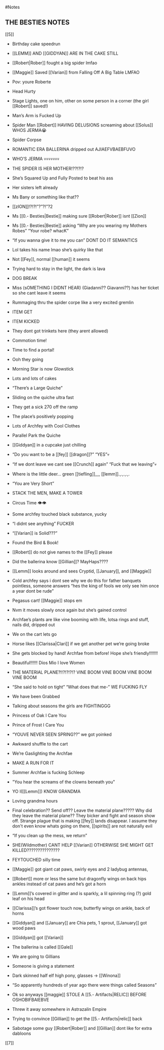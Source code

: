 #Notes 

## THE BESTIES NOTES

[[5]]  

-   Birthday cake speedrun
    
-   [[LEMM]] AND [[GIDDYAN]] ARE IN THE CAKE STILL
    
-   [[Robert|Rober]] fought a big spider lmfao
    
-   [[Maggie]] Saved [[Varian]] from Falling Off A Big Table LMFAO
    
-   Pov: youre Roberte
    
-   Head Hurty
    
-   Stage Lights, one on him, other on some person in a corner (the girl [[Robert]] saved!)
    
-   Man’s Arm is Fucked Up
    
-   Spider Man [[Robert]] HAVING DELUSIONS screaming about [[Solus]] WHOS JERMA😭
    
-   Spider Corpse
    
-   ROMANTIC ERA BALLERINA dripped out AJIAEFVBAEBFUVO
    
-   WHO’S JERMA 💀💀💀💀💀💀💀
    
-   THE SPIDER IS HER MOTHER!??!?!?
    
-   She’s Squared Up and Fully Posted to beat his ass 
    
-   Her sisters left already
    
-   Ms Bany or something like that??
    
-   [[zION]]!?!?!”?”?!”?2
    
-   Ms [[0.- Besties|Bestie]] making sure [[Robert|Rober]] isnt [[Zion]]
    
-   Ms [[0.- Besties|Bestie]] asking “Why are you wearing my Mothers Robes” “Your robe? whacK”
    
-   “If you wanna give it to me you can” DONT DO IT SEMANTICS
    
-   Lol takes his name lmao she’s quirky like that
    
-   Not [[Fey]], normal [[human]] it seems
    
-   Trying hard to stay in the light, the dark is lava
    
-   DOG BREAK
    
-   Miss (sOMETHING I DIDNT HEAR) (Giadanni?? Giavanni??) has her ticket so she cant leave it seems
    
-   Rummaging thru the spider corpe like a very excited gremlin
    
-   ITEM GET
    
-   ITEM KICKED
    
-   They dont got trinkets here (they arent allowed)
    
-   Commotion time! 
    
-   Time to find a portal!
    
-   Ooh they going
    
-   Morning Star is now Glowstick
    
-   Lots and lots of cakes
    
-   “There’s a Large Quiche”
    
-   Sliding on the quiche ultra fast
    
-   They get a sick 270 off the ramp
    
-   The place’s positively popping
    
-   Lots of Archfey with Cool Clothes 
    
-   Parallel Park the Quiche
    
-   [[Giddyan]] in a cupcake just chilling
    
-   “Do you want to be a [[fey]] [[dragon]]?” “YES”💀
    
-   “If we dont leave we cant see [[Crunch]] again” “Fuck that we leaving”💀
    
-   Where is the little deer… green [[tiefling]],,,, [[lemm]].,.,.,.,.
    
-   “You are Very Short”
    
-   STACK THE MEN, MAKE A TOWER 
    
-   Circus Time 👁️👁️
    
-   Some archfey touched black substance, yucky
    
-   “I didnt see anything” FUCKER
    
-   “[[Varian]] is Solid???”
    
-   Found the Bird & Book!
    
-   [[Robert]] do not give names to the [[Fey]] please
    
-   Did the ballerina know [[Gillian]]? MayHaps????
    
-   [[Lemm]] looks around and sees Cryptid, [[January]], and [[Maggie]]
    
-   Cold archfey says i dont see why we do this for father banquets pointless, someone answers “hes the king of fools we only see him once a year dont be rude”
    
-   Pegasus cart! [[Maggie]] stops em
    
-   Nvm it moves slowly once again but she’s gained control
    
-   Archfae’s plants are like vine booming with life, lotsa rings and stuff, nails did, dripped out
    
-   We on the cart lets go
    
-   Horse likes [[Clarissa|Clari]] if we get another pet we’re going broke
    
-   She gets blocked by hand! Archfae from before! Hope she’s friendly!!!!!!!
    
-   Beautiful!!!!!! Dios Mio I love Women
    
-   THE MATERIAL PLANE?!!?!?!?!? VINE BOOM VINE BOOM VINE BOOM VINE BOOM
    
-   “She said to hold on tight” “What does that me-” WE FUCKING FLY
    
-   We have been Grabbed
    
-   Talking about seasons the girls are FIGHTINGGG
    
-   Princess of Oak I Care You
    
-   Prince of Frost I Care You
    
-   “YOUVE NEVER SEEN SPRING??” we got yoinked
    
-   Awkward shuffle to the cart
    
-   We’re Gaslighting the Archfae
    
-   MAKE A RUN FOR IT
    
-   Summer Archfae is fucking Schleep
    
-   "You hear the screams of the clowns beneath you"
    
-   YO I([[Lemm]]) KNOW GRANDMA
    
-   Loving grandma hours
    
-   Final celebration?? Send off?? Leave the material plane????? Why did they leave the material plane?? They bicker and fight and season show off. Strange plague that is making [[fey]] lands disappear. I assume they don't even know whats going on there, [[spirits]] are not naturally evil
    
-   “If you clean up the mess, we return”
    
-   SHE(Wildmother) CANT HELP [[Varian]] OTHERWISE SHE MIGHT GET KILLED???????????????
    
-   FEYTOUCHED silly time
    
-   [[Maggie]] got giant cat paws, swirly eyes and 2 ladybug antennas,
    
-   [[Robert]] more or less the same but dragonfly wings on back hips ankles instead of cat paws and he’s got a horn
    
-   [[Lemm]]’s covered in glitter and is sparkly, a lil spinning ring (?) gold leaf on his head
    
-   [[Clarissa]]’s got flower touch now, butterfly wings on ankle, back of horns
    
-   [[Giddyan]] and [[January]] are Chia pets, 1 sprout, [[January]] got wood paws
    
-   [[Giddyan]] got [[Varian]] 
    
-   The ballerina is called [[Gale]] 
    
-   We are going to Gillians 
    
-   Someone is giving a statement 
    
-   Dark skinned half elf high pony, glasses -> [[Winona]] 
    
-   “So apparently hundreds of year ago there were things called Seasons”
    
-   Ok so anyways [[maggie]] STOLE A [[5.- Artifacts|RELIC]] BEFORE OSHOBIFBAIEBVE
    
-   Threw it away somewhere in Astrazalin Empire
    
-   Trying to convince [[Gillian]] to get the [[5.- Artifacts|relic]] back 
    
-   Sabotage some guy [[Robert|Rober]] and [[Gillian]] dont like for extra dabloons

[[7]]